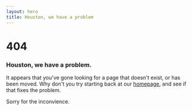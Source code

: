 ```yaml
---
layout: hero
title: Houston, we have a problem
---
```

# 404 

### Houston, we have a problem.

It appears that you've gone looking for a page that doesn't exist, or has been moved. Why don't you try starting back at our [homepage](/), and see if that fixes the problem.

Sorry for the inconvience. 